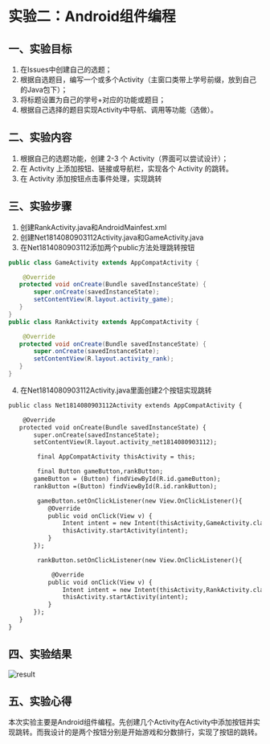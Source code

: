 # 实验二：Android组件编程

 ## 一、实验目标

 1. 在Issues中创建自己的选题；
2. 根据自选题目，编写一个或多个Activity（主窗口类带上学号前缀，放到自己的Java包下）；
3. 将标题设置为自己的学号+对应的功能或题目；
4. 根据自己选择的题目实现Activity中导航、调用等功能（选做）。

 ## 二、实验内容

 1. 根据自己的选题功能，创建 2-3 个 Activity（界面可以尝试设计）；
2. 在 Activity 上添加按钮、链接或导航栏，实现各个 Activity 的跳转。
3. 在 Activity 添加按钮点击事件处理，实现跳转

 ## 三、实验步骤

 1. 创建RankActivity.java和AndroidMainfest.xml
2. 创建Net1814080903112Activity.java和GameActivity.java
3. 在Net1814080903112添加两个public方法处理跳转按钮

 ``` java
public class GameActivity extends AppCompatActivity {

     @Override
    protected void onCreate(Bundle savedInstanceState) {
        super.onCreate(savedInstanceState);
        setContentView(R.layout.activity_game);
    }
} 
public class RankActivity extends AppCompatActivity {

     @Override
    protected void onCreate(Bundle savedInstanceState) {
        super.onCreate(savedInstanceState);
        setContentView(R.layout.activity_rank);
    }
} 

 ```

 4. 在Net1814080903112Activity.java里面创建2个按钮实现跳转

 ``` xml
 public class Net1814080903112Activity extends AppCompatActivity {

     @Override
    protected void onCreate(Bundle savedInstanceState) {
        super.onCreate(savedInstanceState);
        setContentView(R.layout.activity_net1814080903112);

         final AppCompatActivity thisActivity = this;

         final Button gameButton,rankButton;
        gameButton = (Button) findViewById(R.id.gameButton);
        rankButton =(Button) findViewById(R.id.rankButton);

         gameButton.setOnClickListener(new View.OnClickListener(){
            @Override
            public void onClick(View v) {
                Intent intent = new Intent(thisActivity,GameActivity.class);
                thisActivity.startActivity(intent);
            }
        });

         rankButton.setOnClickListener(new View.OnClickListener(){

             @Override
            public void onClick(View v) {
                Intent intent = new Intent(thisActivity,RankActivity.class);
                thisActivity.startActivity(intent);
            }
        });
    }
} 
 ```

 ## 四、实验结果

 ![result](D:\android-labs-2020\students\image\2.png)

 ## 五、实验心得

 本次实验主要是Android组件编程。先创建几个Activity在Activity中添加按钮并实现跳转。而我设计的是两个按钮分别是开始游戏和分数排行，实现了按钮的跳转。
